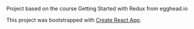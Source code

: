 Project based on the course Getting Started with Redux from egghead.io

This project was bootstrapped with [Create React App](https://github.com/facebookincubator/create-react-app).
